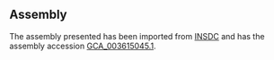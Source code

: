 
Assembly
--------

The assembly presented has been imported from 
[INSDC](http://www.insdc.org) and has the assembly accession
[GCA\_003615045.1](http://www.ebi.ac.uk/ena/data/view/GCA_003615045.1).

